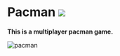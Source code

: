 # Pacman <img inline="true" src="https://github.com/NiLomy/Pacman/assets/114010651/30e60054-e270-44dd-9c6f-92f27b9f3b6c" />

**This is a multiplayer pacman game.**

![pacman](https://github.com/NiLomy/Pacman/assets/114010651/02f2dcc0-18fe-428b-ae1b-f12a423f85af)
